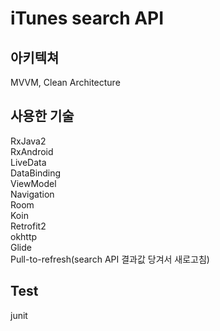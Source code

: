 # iTunes search API 

## 아키텍쳐  
MVVM, Clean Architecture  
## 사용한 기술  
RxJava2  
RxAndroid  
LiveData  
DataBinding  
ViewModel  
Navigation  
Room  
Koin  
Retrofit2  
okhttp  
Glide    
Pull-to-refresh(search API 결과값 당겨서 새로고침)  

## Test  
junit
